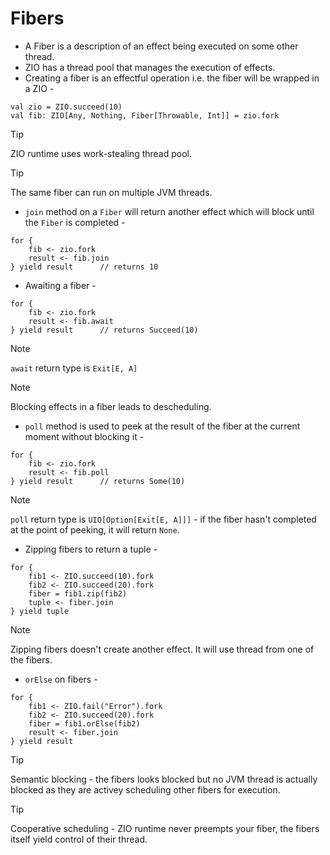 # Fibers
- A Fiber is a description of an effect being executed on some other thread.
- ZIO has a thread pool that manages the execution of effects.
- Creating a fiber is an effectful operation i.e. the fiber will be wrapped in a ZIO -
```
val zio = ZIO.succeed(10)
val fib: ZIO[Any, Nothing, Fiber[Throwable, Int]] = zio.fork
```

> [!TIP]
> ZIO runtime uses work-stealing thread pool.

> [!TIP]
> The same fiber can run on multiple JVM threads.

- `join` method on a `Fiber` will return another effect which will block until the `Fiber` is completed -
```
for {
    fib <- zio.fork
    result <- fib.join
} yield result      // returns 10
```

- Awaiting a fiber -
```
for {
    fib <- zio.fork
    result <- fib.await
} yield result      // returns Succeed(10)
```

> [!NOTE]
> `await` return type is `Exit[E, A]`

> [!NOTE]
> Blocking effects in a fiber leads to descheduling.

- `poll` method is used to peek at the result of the fiber at the current moment without blocking it -
```
for {
    fib <- zio.fork
    result <- fib.poll
} yield result      // returns Some(10)
```

> [!NOTE] 
> `poll` return type is `UIO[Option[Exit[E, A]]]` - if the fiber hasn't completed at the point of peeking, it will return `None`.

- Zipping fibers to return a tuple -
```
for {
    fib1 <- ZIO.succeed(10).fork
    fib2 <- ZIO.succeed(20).fork
    fiber = fib1.zip(fib2)
    tuple <- fiber.join
} yield tuple
```

> [!NOTE]
> Zipping fibers doesn't create another effect. It will use thread from one of the fibers.

- `orElse` on fibers -
```
for {
    fib1 <- ZIO.fail("Error").fork
    fib2 <- ZIO.succeed(20).fork
    fiber = fib1.orElse(fib2)
    result <- fiber.join
} yield result
```

> [!TIP]
> Semantic blocking - the fibers looks blocked but no JVM thread is actually blocked as they are activey scheduling other fibers for execution.

> [!TIP] 
> Cooperative scheduling - ZIO runtime never preempts your fiber, the fibers itself yield control of their thread. 

